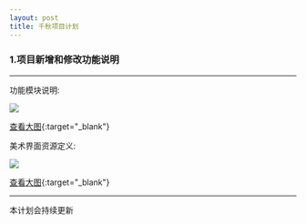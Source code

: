 ```yaml
---
layout: post
title: 千秋项目计划
---
```


### 1.项目新增和修改功能说明
--------------------
功能模块说明:

![](https://woodcol.github.io/images/posts/2018-10-25/new_doc.jpg)

[查看大图](https://woodcol.github.io/images/posts/2018-10-25/new_art.png){:target="_blank"}

美术界面资源定义:

![](https://woodcol.github.io/images/posts/2018-10-25/new_art.png)

[查看大图](https://woodcol.github.io/images/posts/2018-10-25/new_art.png){:target="_blank"}



----------------------
本计划会持续更新

